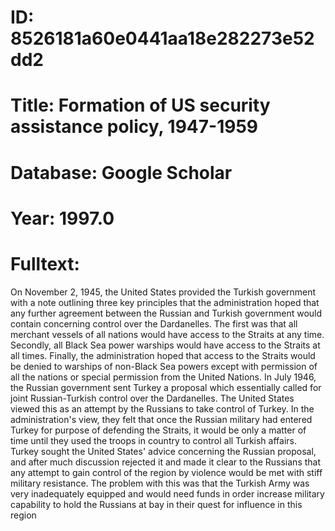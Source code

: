 # ID: 8526181a60e0441aa18e282273e52dd2
# Title: Formation of US security assistance policy, 1947-1959
# Database: Google Scholar
# Year: 1997.0
# Fulltext:
On November 2, 1945, the United States provided the Turkish government with a note outlining three key principles that the administration hoped that any further agreement between the Russian and Turkish government would contain concerning control over the Dardanelles.
The first was that all merchant vessels of all nations would have access to the Straits at any time.
Secondly, all Black Sea power warships would have access to the Straits at all times.
Finally, the administration hoped that access to the Straits would be denied to warships of non-Black Sea powers except with permission of all the nations or special permission from the United Nations.
In July 1946, the Russian government sent Turkey a proposal which essentially called for joint Russian-Turkish control over the Dardanelles.
The United States viewed this as an attempt by the Russians to take control of Turkey.
In the administration's view, they felt that once the Russian military had entered Turkey for purpose of defending the Straits, it would be only a matter of time until they used the troops in country to control all Turkish affairs.
Turkey sought the United States' advice concerning the Russian proposal, and after much discussion rejected it and made it clear to the Russians that any attempt to gain control of the region by violence would be met with stiff military resistance.
The problem with this was that the Turkish Army was very inadequately equipped and would need funds in order increase military capability to hold the Russians at bay in their quest for influence in this region